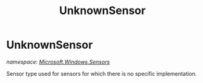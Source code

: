 ﻿---
title: UnknownSensor
---

# UnknownSensor
_namespace: [Microsoft.Windows.Sensors](N-Microsoft.Windows.Sensors.html)_

Sensor type used for sensors for which there is no specific implementation.




